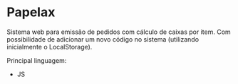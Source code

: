 # Papelax
Sistema web para emissão de pedidos com cálculo de caixas por item. Com possibilidade de adicionar um novo código no sistema (utilizando inicialmente o LocalStorage).

Principal linguagem:
<BR>
- JS
